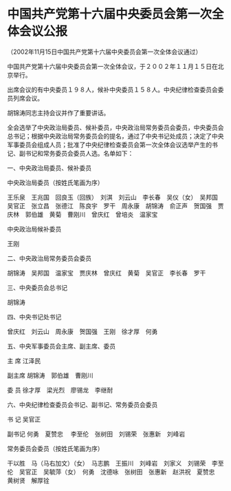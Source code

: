 # 中国共产党第十六届中央委员会第一次全体会议公报

（2002年11月15日中国共产党第十六届中央委员会第一次全体会议通过）

中国共产党第十六届中央委员会第一次全体会议，于２００２年１１月１５日在北京举行。

出席会议的有中央委员１９８人，候补中央委员１５８人。中央纪律检查委员会委员列席会议。

胡锦涛同志主持会议并作了重要讲话。

全会选举了中央政治局委员、候补委员，中央政治局常务委员会委员，中央委员会总书记；根据中央政治局常务委员会的提名，通过了中央书记处成员；决定了中央军事委员会组成人员；批准了中央纪律检查委员会第一次全体会议选举产生的书记、副书记和常务委员会委员人选。名单如下：

一、中央政治局委员、候补委员

中央政治局委员（按姓氏笔画为序）

王乐泉　王兆国　回良玉（回族）　刘淇　刘云山　李长春　吴仪（女）　吴邦国　吴官正　张立昌　张德江　陈良宇　罗干　周永康　胡锦涛　俞正声　贺国强　贾庆林　郭伯雄　黄菊　曹刚川　曾庆红　曾培炎　温家宝

中央政治局候补委员

王刚

二、中央政治局常务委员会委员

胡锦涛　吴邦国　温家宝　贾庆林　曾庆红　黄菊　吴官正　李长春　罗干

三、中央委员会总书记

胡锦涛

四、中央书记处书记

曾庆红　刘云山　周永康　贺国强　王刚　徐才厚　何勇

五、中央军事委员会主席、副主席、委员

主 席 江泽民

副主席 胡锦涛　郭伯雄　曹刚川

委 员 徐才厚　梁光烈　廖锡龙　李继耐

六、中央纪律检查委员会书记、副书记、常务委员会委员

书 记 吴官正

副书记 何勇　夏赞忠 　李至伦　张树田　刘锡荣　张惠新　刘峰岩

常务委员会委员（按姓氏笔画为序）

干以胜　马（马右加文）（女）　马志鹏　王振川　刘峰岩　刘家义　刘锡荣　李至伦　吴官正　吴毓萍（女）　何勇　沈德咏　张树田　张惠新　赵洪祝　夏赞忠　黄树贤　解厚铨